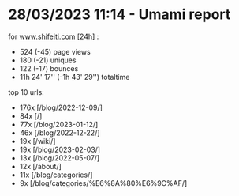 # 28/03/2023 11:14 - Umami report
for www.shifeiti.com [24h] :

 - 524 (-45) page views
 - 180 (-21) uniques
 - 122 (-17) bounces
 - 11h 24' 17'' (-1h 43' 29'') totaltime


top 10 urls:
 - 176x [/blog/2022-12-09/]
 - 84x [/]
 - 77x [/blog/2023-01-12/]
 - 46x [/blog/2022-12-22/]
 - 19x [/wiki/]
 - 19x [/blog/2023-02-03/]
 - 13x [/blog/2022-05-07/]
 - 12x [/about/]
 - 11x [/blog/categories/]
 - 9x [/blog/categories/%E6%8A%80%E6%9C%AF/]


